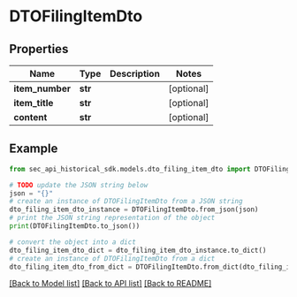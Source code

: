 # DTOFilingItemDto


## Properties

Name | Type | Description | Notes
------------ | ------------- | ------------- | -------------
**item_number** | **str** |  | [optional] 
**item_title** | **str** |  | [optional] 
**content** | **str** |  | [optional] 

## Example

```python
from sec_api_historical_sdk.models.dto_filing_item_dto import DTOFilingItemDto

# TODO update the JSON string below
json = "{}"
# create an instance of DTOFilingItemDto from a JSON string
dto_filing_item_dto_instance = DTOFilingItemDto.from_json(json)
# print the JSON string representation of the object
print(DTOFilingItemDto.to_json())

# convert the object into a dict
dto_filing_item_dto_dict = dto_filing_item_dto_instance.to_dict()
# create an instance of DTOFilingItemDto from a dict
dto_filing_item_dto_from_dict = DTOFilingItemDto.from_dict(dto_filing_item_dto_dict)
```
[[Back to Model list]](../README.md#documentation-for-models) [[Back to API list]](../README.md#documentation-for-api-endpoints) [[Back to README]](../README.md)


